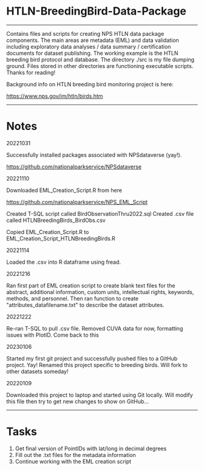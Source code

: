# HTLN-BreedingBird-Data-Package
----------------
Contains files and scripts for creating NPS HTLN data package components. The main areas are metadata (EML) and data validation including exploratory data analyses / data summary / certification documents for dataset publishing. The working example is the HTLN breeding bird protocol and database. The directory ./src is my file dumping ground. Files stored in other directories are functioning executable scripts. Thanks for reading!

Background info on HTLN breeding bird monitoring project is here:

https://www.nps.gov/im/htln/birds.htm

--------------------------------
# Notes

20221031

Successfully installed packages associated with NPSdataverse (yay!). 

https://github.com/nationalparkservice/NPSdataverse

20221110

Downloaded EML_Creation_Script.R from here

https://github.com/nationalparkservice/NPS_EML_Script

Created T-SQL script called BirdObservationThru2022.sql
Created .csv file called HTLNBreedingBirds_BirdObs.csv

Copied EML_Creation_Script.R to EML_Creation_Script_HTLNBreedingBirds.R

20221114

Loaded the .csv into R dataframe using fread.

20221216

Ran first part of EML creation script to create blank text files for the abstract, additional information, custom units, intellectual
rights, keywords, methods, and personnel. Then ran function to create "attributes_datafilename.txt" to describe the dataset attributes.

20221222

Re-ran T-SQL to pull .csv file. Removed CUVA data for now, formatting issues with PlotID. Come back to this

20230106

Started my first git project and successfully pushed files to a GitHub project. Yay!
Renamed this project specific to breeding birds. Will fork to other datasets someday!

20220109

Downloaded this project to laptop and started using Git locally. Will modify this file then try to get new changes to show on GitHub...


-----------------
# Tasks

1. Get final version of PointIDs with lat/long in decimal degrees
2. Fill out the .txt files for the metadata information
3. Continue working with the EML creation script

